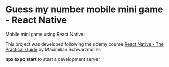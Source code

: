 # Guess my number mobile mini game - React Native

Mobile mini game using React Native.

This project was developed following the udemy course [React Native - The Practical Guide](https://www.udemy.com/course/react-native-the-practical-guide/?kw=react+native+th&src=sac) by Maximilian Schwarzmüller.

__npx expo start__ to start a development server
